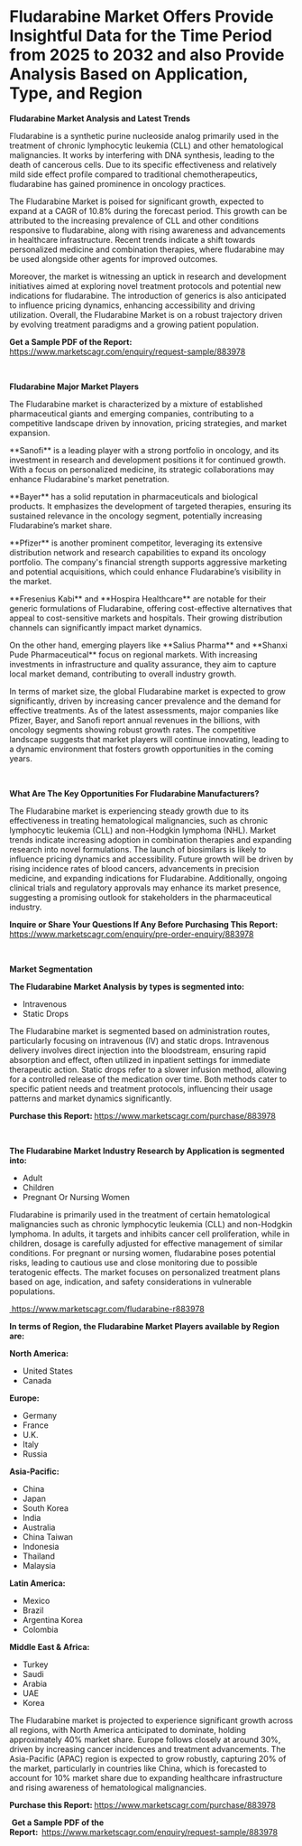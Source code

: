 <p><h1>Fludarabine Market Offers Provide Insightful Data for the Time Period from 2025 to 2032 and also Provide Analysis Based on Application, Type, and Region</h1></p><p><strong>Fludarabine Market Analysis and Latest Trends</strong></p>
<p><p>Fludarabine is a synthetic purine nucleoside analog primarily used in the treatment of chronic lymphocytic leukemia (CLL) and other hematological malignancies. It works by interfering with DNA synthesis, leading to the death of cancerous cells. Due to its specific effectiveness and relatively mild side effect profile compared to traditional chemotherapeutics, fludarabine has gained prominence in oncology practices.</p><p>The Fludarabine Market is poised for significant growth, expected to expand at a CAGR of 10.8% during the forecast period. This growth can be attributed to the increasing prevalence of CLL and other conditions responsive to fludarabine, along with rising awareness and advancements in healthcare infrastructure. Recent trends indicate a shift towards personalized medicine and combination therapies, where fludarabine may be used alongside other agents for improved outcomes.</p><p>Moreover, the market is witnessing an uptick in research and development initiatives aimed at exploring novel treatment protocols and potential new indications for fludarabine. The introduction of generics is also anticipated to influence pricing dynamics, enhancing accessibility and driving utilization. Overall, the Fludarabine Market is on a robust trajectory driven by evolving treatment paradigms and a growing patient population.</p></p>
<p><strong>Get a Sample PDF of the Report:&nbsp;</strong> <a href="https://www.marketscagr.com/enquiry/request-sample/883978?utm_campaign=2648&utm_medium=2&utm_source=Github&utm_content=ia&utm_term=19042025&utm_id=fludarabine">https://www.marketscagr.com/enquiry/request-sample/883978</a></p>
<p>&nbsp;</p>
<p><strong>Fludarabine Major Market Players</strong></p>
<p><p>The Fludarabine market is characterized by a mixture of established pharmaceutical giants and emerging companies, contributing to a competitive landscape driven by innovation, pricing strategies, and market expansion.</p><p>**Sanofi** is a leading player with a strong portfolio in oncology, and its investment in research and development positions it for continued growth. With a focus on personalized medicine, its strategic collaborations may enhance Fludarabine's market penetration.</p><p>**Bayer** has a solid reputation in pharmaceuticals and biological products. It emphasizes the development of targeted therapies, ensuring its sustained relevance in the oncology segment, potentially increasing Fludarabine’s market share.</p><p>**Pfizer** is another prominent competitor, leveraging its extensive distribution network and research capabilities to expand its oncology portfolio. The company's financial strength supports aggressive marketing and potential acquisitions, which could enhance Fludarabine’s visibility in the market.</p><p>**Fresenius Kabi** and **Hospira Healthcare** are notable for their generic formulations of Fludarabine, offering cost-effective alternatives that appeal to cost-sensitive markets and hospitals. Their growing distribution channels can significantly impact market dynamics.</p><p>On the other hand, emerging players like **Salius Pharma** and **Shanxi Pude Pharmaceutical** focus on regional markets. With increasing investments in infrastructure and quality assurance, they aim to capture local market demand, contributing to overall industry growth.</p><p>In terms of market size, the global Fludarabine market is expected to grow significantly, driven by increasing cancer prevalence and the demand for effective treatments. As of the latest assessments, major companies like Pfizer, Bayer, and Sanofi report annual revenues in the billions, with oncology segments showing robust growth rates. The competitive landscape suggests that market players will continue innovating, leading to a dynamic environment that fosters growth opportunities in the coming years.</p></p>
<p>&nbsp;</p>
<p><strong>What Are The Key Opportunities For Fludarabine Manufacturers?</strong></p>
<p><p>The Fludarabine market is experiencing steady growth due to its effectiveness in treating hematological malignancies, such as chronic lymphocytic leukemia (CLL) and non-Hodgkin lymphoma (NHL). Market trends indicate increasing adoption in combination therapies and expanding research into novel formulations. The launch of biosimilars is likely to influence pricing dynamics and accessibility. Future growth will be driven by rising incidence rates of blood cancers, advancements in precision medicine, and expanding indications for Fludarabine. Additionally, ongoing clinical trials and regulatory approvals may enhance its market presence, suggesting a promising outlook for stakeholders in the pharmaceutical industry.</p></p>
<p><strong>Inquire or Share Your Questions If Any Before Purchasing This Report:</strong> <a href="https://www.marketscagr.com/enquiry/pre-order-enquiry/883978?utm_campaign=2648&utm_medium=2&utm_source=Github&utm_content=ia&utm_term=19042025&utm_id=fludarabine">https://www.marketscagr.com/enquiry/pre-order-enquiry/883978</a></p>
<p>&nbsp;</p>
<p><strong>Market Segmentation</strong></p>
<p><strong>The Fludarabine Market Analysis by types is segmented into:</strong></p>
<p><ul><li>Intravenous</li><li>Static Drops</li></ul></p>
<p><p>The Fludarabine market is segmented based on administration routes, particularly focusing on intravenous (IV) and static drops. Intravenous delivery involves direct injection into the bloodstream, ensuring rapid absorption and effect, often utilized in inpatient settings for immediate therapeutic action. Static drops refer to a slower infusion method, allowing for a controlled release of the medication over time. Both methods cater to specific patient needs and treatment protocols, influencing their usage patterns and market dynamics significantly.</p></p>
<p><strong>Purchase this Report:&nbsp;</strong><a href="https://www.marketscagr.com/purchase/883978?utm_campaign=2648&utm_medium=2&utm_source=Github&utm_content=ia&utm_term=19042025&utm_id=fludarabine">https://www.marketscagr.com/purchase/883978</a></p>
<p>&nbsp;</p>
<p><strong>The Fludarabine Market Industry Research by Application is segmented into:</strong></p>
<p><ul><li>Adult</li><li>Children</li><li>Pregnant Or Nursing Women</li></ul></p>
<p><p>Fludarabine is primarily used in the treatment of certain hematological malignancies such as chronic lymphocytic leukemia (CLL) and non-Hodgkin lymphoma. In adults, it targets and inhibits cancer cell proliferation, while in children, dosage is carefully adjusted for effective management of similar conditions. For pregnant or nursing women, fludarabine poses potential risks, leading to cautious use and close monitoring due to possible teratogenic effects. The market focuses on personalized treatment plans based on age, indication, and safety considerations in vulnerable populations.</p></p>
<p><a href="https://www.marketscagr.com/fludarabine-r883978?utm_campaign=2648&utm_medium=2&utm_source=Github&utm_content=ia&utm_term=19042025&utm_id=fludarabine">&nbsp;https://www.marketscagr.com/fludarabine-r883978</a></p>
<p><strong>In terms of Region, the Fludarabine Market Players available by Region are:</strong></p>
<p>
    <p> <strong> North America: </strong>
        <ul>
            <li>United States</li>
            <li>Canada</li>
        </ul>
        </p> 
    <p> <strong> Europe: </strong>
        <ul>
            <li>Germany</li>
            <li>France</li>
            <li>U.K.</li>
            <li>Italy</li>
            <li>Russia</li>
        </ul>
        </p> 
    <p> <strong> Asia-Pacific: </strong>
        <ul>
            <li>China</li>
            <li>Japan</li>
            <li>South Korea</li>
            <li>India</li>
            <li>Australia</li>
            <li>China Taiwan</li>
            <li>Indonesia</li>
            <li>Thailand</li>
            <li>Malaysia</li>
        </ul>
        </p> 
    <p> <strong> Latin America: </strong>
        <ul>
            <li>Mexico</li>
            <li>Brazil</li>
            <li>Argentina Korea</li>
            <li>Colombia</li>
        </ul>
        </p> 
    <p> <strong> Middle East & Africa: </strong>
        <ul>
            <li>Turkey</li>
            <li>Saudi</li>
            <li>Arabia</li>
            <li>UAE</li>
            <li>Korea</li>
        </ul>
    </p>
    </p>
<p><p>The Fludarabine market is projected to experience significant growth across all regions, with North America anticipated to dominate, holding approximately 40% market share. Europe follows closely at around 30%, driven by increasing cancer incidences and treatment advancements. The Asia-Pacific (APAC) region is expected to grow robustly, capturing 20% of the market, particularly in countries like China, which is forecasted to account for 10% market share due to expanding healthcare infrastructure and rising awareness of hematological malignancies.</p></p>
<p><strong>Purchase this Report: </strong><a href="https://www.marketscagr.com/purchase/883978?utm_campaign=2648&utm_medium=2&utm_source=Github&utm_content=ia&utm_term=19042025&utm_id=fludarabine">https://www.marketscagr.com/purchase/883978</a></p>
<p>&nbsp;<strong>Get a Sample PDF of the Report:&nbsp;&nbsp;</strong><a href="https://www.marketscagr.com/enquiry/request-sample/883978?utm_campaign=2648&utm_medium=2&utm_source=Github&utm_content=ia&utm_term=19042025&utm_id=fludarabine">https://www.marketscagr.com/enquiry/request-sample/883978</a></p>
<p><strong></strong></p>
<p><p></p><p></p><p></p></p>